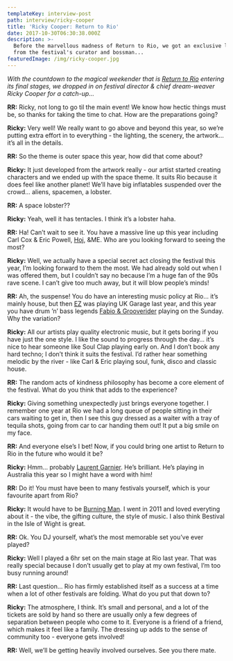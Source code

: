 ```yaml
---
templateKey: interview-post
path: interview/ricky-cooper
title: 'Ricky Cooper: Return to Rio'
date: 2017-10-30T06:30:38.000Z
description: >-
  Before the marvellous madness of Return to Rio, we got an exclusive lowdown
  from the festival's curator and bossman...
featuredImage: /img/ricky-cooper.jpg
---
```

_With the countdown to the magical weekender that is [Return to Rio](https://www.facebook.com/ReturnToRio/) entering its final stages, we dropped in on festival director & chief dream-weaver Ricky Cooper for a catch-up…_

**RR:** Ricky, not long to go til the main event! We know how hectic things must be, so thanks for taking the time to chat. How are the preparations going?

**Ricky:** Very well! We really want to go above and beyond this year, so we’re putting extra effort in to everything - the lighting, the scenery, the artwork… it’s all in the details.

**RR:** So the theme is outer space this year, how did that come about?

**Ricky:** It just developed from the artwork really - our artist started creating characters and we ended up with the space theme. It suits Rio because it does feel like another planet! We’ll have big inflatables suspended over the crowd… aliens, spacemen, a lobster.

**RR:** A space lobster??

**Ricky:** Yeah, well it has tentacles. I think it’s a lobster haha.

**RR:** Ha! Can’t wait to see it. You have a massive line up this year including Carl Cox & Eric Powell, [Hoj](https://www.facebook.com/hoj/), &ME. Who are you looking forward to seeing the most?

**Ricky:** Well, we actually have a special secret act closing the festival this year, I’m looking forward to them the most. We had already sold out when I was offered them, but I couldn’t say no because I’m a huge fan of the 90s rave scene. I can’t give too much away, but it will blow people’s minds! 

**RR:** Ah, the suspense! You do have an interesting music policy at Rio… it’s mainly house, but then [EZ](https://www.facebook.com/djezofficial/) was playing UK Garage last year, and this year you have drum ’n’ bass legends [Fabio & Grooverider](https://www.facebook.com/fabioandgrooverider/) playing on the Sunday. Why the variation?

**Ricky:** All our artists play quality electronic music, but it gets boring if you have just the one style. I like the sound to progress through the day… it’s nice to hear someone like Soul Clap playing early on. And I don’t book any hard techno; I don’t think it suits the festival. I’d rather hear something melodic by the river - like Carl & Eric playing soul, funk, disco and classic house. 

**RR:** The random acts of kindness philosophy has become a core element of the festival. What do you think that adds to the experience?

**Ricky:** Giving something unexpectedly just brings everyone together. I remember one year at Rio we had a long queue of people sitting in their cars waiting to get in, then I see this guy dressed as a waiter with a tray of tequila shots, going from car to car handing them out! It put a big smile on my face.

**RR:** And everyone else’s I bet! Now, if you could bring one artist to Return to Rio in the future who would it be?

**Ricky:** Hmm… probably [Laurent Garnier](https://www.facebook.com/laurentgarnierofficial/). He’s brilliant. He’s playing in Australia this year so I might have a word with him!

**RR:** Do it! You must have been to many festivals yourself, which is your favourite apart from Rio?

**Ricky:** It would have to be [Burning Man](https://l.facebook.com/l.php?u=https%3A%2F%2Fburningman.org%2F&h=ATNFFJGfAmNBT8SJ2Cpu9Y9a6aq5GNUc20X5ZvCzXfl2P6jge0ZWIFPGi_Z-HdS4pWOtwx6Xwt1NhpobN1sOV22IwfHNs16yVc_hnLr6jmH6iXDhmJjjgyQvgRlvMNeBgFmc2qB7SZtAOwFP1KnKdg). I went in 2011 and loved everyting about it - the vibe, the gifting culture, the style of music. I also think Bestival in the Isle of Wight is great.

**RR:** Ok. You DJ yourself, what’s the most memorable set you’ve ever played?

**Ricky:** Well I played a 6hr set on the main stage at Rio last year. That was really special because I don’t usually get to play at my own festival, I’m too busy running around!

**RR:** Last question… Rio has firmly established itself as a success at a time when a lot of other festivals are folding. What do you put that down to?

**Ricky:** The atmosphere, I think. It’s small and personal, and a lot of the tickets are sold by hand so there are usually only a few degrees of separation between people who come to it. Everyone is a friend of a friend, which makes it feel like a family. The dressing up adds to the sense of community too - everyone gets involved!

**RR:** Well, we’ll be getting heavily involved ourselves. See you there mate.
